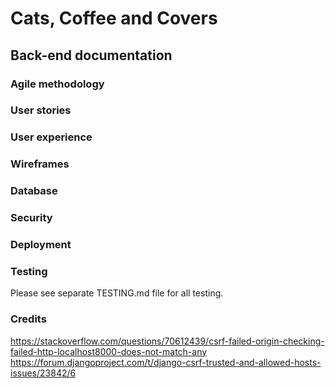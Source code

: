 # Cats, Coffee and Covers

## Back-end documentation
### Agile methodology
### User stories
### User experience
### Wireframes 
### Database
### Security
### Deployment
### Testing 
Please see separate TESTING.md file for all testing.


### Credits
https://stackoverflow.com/questions/70612439/csrf-failed-origin-checking-failed-http-localhost8000-does-not-match-any
https://forum.djangoproject.com/t/django-csrf-trusted-and-allowed-hosts-issues/23842/6